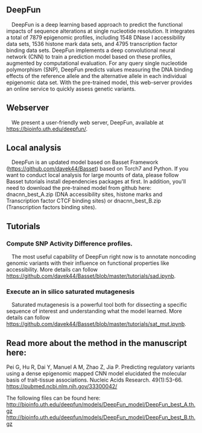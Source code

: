 ## DeepFun
&#8194;&#8194;DeepFun is a deep learning based approach to predict the functional impacts of sequence alterations at single nucleotide resolution. It integrates a total of 7879 epigenomic profiles, including 1548 DNase I accessibility data sets, 1536 histone mark data sets, and 4795 transcription factor binding data sets. DeepFun implements a deep convolutional neural network (CNN) to train a prediction model based on these profiles, augmented by computational evaluation. For any query single nucleotide polymorphism (SNP), DeepFun predicts values measuring the DNA binding effects of the reference allele and the alternative allele in each individual epigenomic data set. With the pre-trained model, this web-server provides an online service to quickly assess genetic variants.

## Webserver
&#8194;&#8194;We present a user-friendly web server, DeepFun, available at https://bioinfo.uth.edu/deepfun/.

## Local analysis
&#8194;&#8194;DeepFun is an updated model based on Basset Framework (https://github.com/davek44/Basset) based on Torch7 and Python. If you want to conduct local analysis for large mounts of data, please follow Basset tutorials install dependencies packages at first. In addition, you'll need to download the pre-trained model from github here: dnacnn_best_A.zip (DNA accessibility sites, histone marks and Transcription factor CTCF binding sites) or dnacnn_best_B.zip (Transcription factors binding sites).  

## Tutorials
### Compute SNP Activity Difference profiles.
&#8194;&#8194;The most useful capability of DeepFun right now is to annotate noncoding genomic variants with their influence on functional properties like accessibility. More details can follow https://github.com/davek44/Basset/blob/master/tutorials/sad.ipynb.

### Execute an in silico saturated mutagenesis
&#8194;&#8194;Saturated mutagenesis is a powerful tool both for dissecting a specific sequence of interest and understanding what the model learned. More details can follow https://github.com/davek44/Basset/blob/master/tutorials/sat_mut.ipynb.

## Read more about the method in the manuscript here:
Pei G, Hu R, Dai Y, Manuel A M, Zhao Z, Jia P. Predicting regulatory variants using a dense epigenomic mapped CNN model elucidated the molecular basis of trait-tissue associations. Nucleic Acids Research. 49(1):53-66. https://pubmed.ncbi.nlm.nih.gov/33300042/

The following files can be found here:
http://bioinfo.uth.edu/deepfun/models/DeepFun_model/DeepFun_best_A.th.gz
http://bioinfo.uth.edu/deepfun/models/DeepFun_model/DeepFun_best_B.th.gz
